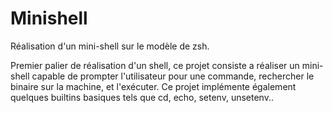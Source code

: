 # Minishell
Réalisation d'un mini-shell sur le modèle de zsh.

Premier palier de réalisation d'un shell, ce projet consiste a réaliser un mini-shell capable de prompter l'utilisateur pour une commande, rechercher le binaire sur la machine, et l'exécuter. 
Ce projet implémente également quelques builtins basiques tels que cd, echo, setenv, unsetenv..

